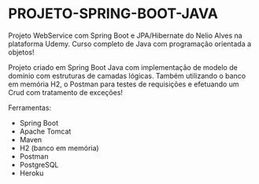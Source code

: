 # PROJETO-SPRING-BOOT-JAVA

Projeto WebService com Spring Boot e JPA/Hibernate do Nelio Alves na plataforma Udemy. Curso completo de Java com programação orientada a objetos!

Projeto criado em Spring Boot Java com implementação de modelo de domínio com estruturas de camadas lógicas. Também utilizando 
o banco em memória H2, o Postman para testes de requisições e efetuando um Crud com tratamento de exceções!

Ferramentas:

- Spring Boot
- Apache Tomcat
- Maven
- H2 (banco em memória)
- Postman
- PostgreSQL
- Heroku


